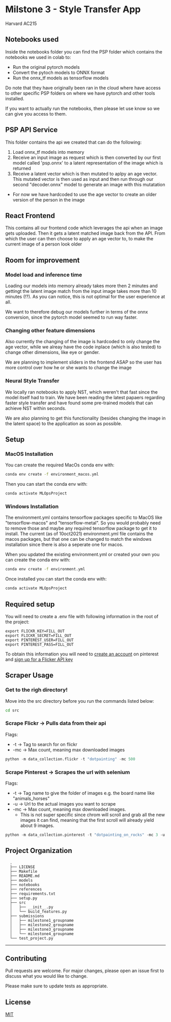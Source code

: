 Milstone 3 - Style Transfer App
==============================
Harvard AC215


## Notebooks used

Inside the notebooks folder you can find the PSP folder which contains the notebooks we used in colab to:
- Run the original pytorch models
- Convert the pytoch models to ONNX format
- Run the onnx_tf models as tensorflow models

Do note that they have originally been ran in the cloud where have access to other specific PSP folders on where we have pytorch and other tools installed. 

If you want to actually run the notebooks, then please let use know so we can give you access to them.



## PSP API Service

This folder contains the api we created that can do the following:
1) Load onnx_tf models into memory
2) Receive an input image as request which is then converted by our first model called 'psp.onnx' to a latent representation of the image which is returned
3) Receive a latent vector which is then mutated to aplpy an age vector. This mutated vector is then used as input and then run through our second "decoder.onnx" model to generate an image with this mutatation
  - For now we have hardcoded to use the age vector to create an older version of the person in the image


## React Frontend

This contains all our frontend code which leverages the api when an image gets uploaded. Then it gets a latent matched image back from the API. From which the user can then choose to apply an age vector to, to make the current image of a person look older



## Room for improvement


### Model load and inference time
Loading our models into memory already takes more then 2 minutes and gettingt the latent image match from the input image takes more than 10 minutes (!?). As you can notice, this is not optimal for the user experience at all. 

We want to therefore debug our models further in terms of the onnx conversion, since the pytorch model seemed to run way faster. 

### Changing other feature dimensions
Also currently the changing of the image is hardcoded to only change the age vector, while we alreay have the code inplace (which is also tested) to change other dimensions, like eye or gender.

We are planning to implement sliders in the frontend ASAP so the user has more control over how he or she wants to change the image


### Neural Style Transfer
We locally ran notebooks to apply NST, which weren't that fast since the model itself had to train. We have been reading the latest papaers regarding faster style transfer and have found some pre-trained models that can achieve NST within seconds.

We are also planning to get this functionality (besides changing the image in the latent space) to the application as soon as possible.










## Setup

### MacOS Installation

You can create the required MacOs conda env with:

```bash
conda env create -f environment_macos.yml
```

Then you can start the conda env with:

```bash
conda activate MLOpsProject
```

### Windows Installation
The environment.yml contains tensorflow packages specific to MacOS like "tensorflow-macos" and "tensorflow-metal". So you would probably need to remove those and maybe any required tensorflow package to get it to install.
The current (as of 10oct2021) environment.yml file contains the macos packages, but that one can be changed to match the windows installation since there is also a seperate one for macos.


When you updated the existing environment.yml or created your own you can create the conda env with:

```bash
conda env create -f environment.yml
```

Once installed you can start the conda env with:

```bash
conda activate MLOpsProject
```

## Required setup
You will need to create a .env file with following information in the root of the project:
```
export FLICKR_KEY=FILL_OUT
export FLICKR_SECRET=FILL_OUT
export PINTEREST_USER=FILL_OUT
export PINTEREST_PASS=FILL_OUT
```
To obtain this information you will need to [create an account](https://pinterest.com/) on pinterest and [sign up for a Flicker API key](https://identity.flickr.com/sign-up)


## Scraper Usage


### Get to the righ directory!
Move into the src directory before you run the commands listed below:
```bash
cd src
```

### Scrape Flickr -> Pulls data from their api

Flags:
* -t -> Tag to search for on flickr
* -mc -> Max count, meaning max downloaded images

```python
python -m data_collection.flickr -t "dotpainting" -mc 500
```

### Scrape Pinterest -> Scrapes the url with selenium

Flags:
* -t -> Tag name to give the folder of images e.g. the board name like "animals_horses"
* -u -> Url to the actual images you want to scrape
* -mc -> Max count, meaning max downloaded images. 
  - This is not super specific since chrom will scroll and grab all the new images it can find, meaning that the first scroll will already yield about 9 images.


```python
python -m data_collection.pinterest -t "dotpainting_on_rocks" -mc 3 -u "https://nl.pinterest.com/ideas/architecture/918105274631/"
```





Project Organization
------------
      .
      ├── LICENSE
      ├── Makefile
      ├── README.md
      ├── models
      ├── notebooks
      ├── references
      ├── requirements.txt
      ├── setup.py
      ├── src
      │   ├── __init__.py
      │   └── build_features.py
      ├── submissions
      │   ├── milestone1_groupname
      │   ├── milestone2_groupname
      │   ├── milestone3_groupname
      │   └── milestone4_groupname
      └── test_project.py

--------



## Contributing
Pull requests are welcome. For major changes, please open an issue first to discuss what you would like to change.

Please make sure to update tests as appropriate.

## License
[MIT](https://choosealicense.com/licenses/mit/)